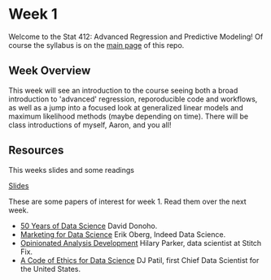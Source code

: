 # Week 1

Welcome to the Stat 412: Advanced Regression and Predictive Modeling! Of course the syllabus is on the [main page](https://github.com/natelangholz/stat412-advancedregression) of this repo.

## Week Overview

This week will see an introduction to the course seeing both a broad introduction to 'advanced' regression, reporoducible code and workflows, as well as a jump into a focused look at generalized linear models and maximum likelihood methods (maybe depending on time). There will be class introductions of myself, Aaron, and you all!

## Resources

This weeks slides and some readings

[Slides](https://github.com/natelangholz/stat412-advancedregression/blob/master/week-1/slides-week-1.pdf)

These are some papers of interest for week 1. Read them over the next week. 

* [50 Years of Data Science](https://www.tandfonline.com/doi/full/10.1080/10618600.2017.1384734) David Donoho.
* [Marketing for Data Science](https://medium.com/indeed-data-science/marketing-for-data-science-a-7-step-go-to-market-plan-for-your-next-data-product-60c034c34d55) Erik Oberg, Indeed Data Science.
* [Opinionated Analysis Development](https://peerj.com/preprints/3210/) Hilary Parker, data scientist at Stitch Fix. 
* [A Code of Ethics for Data Science](https://medium.com/@dpatil/a-code-of-ethics-for-data-science-cda27d1fac1) DJ Patil, first Chief Data Scientist for the United States.








